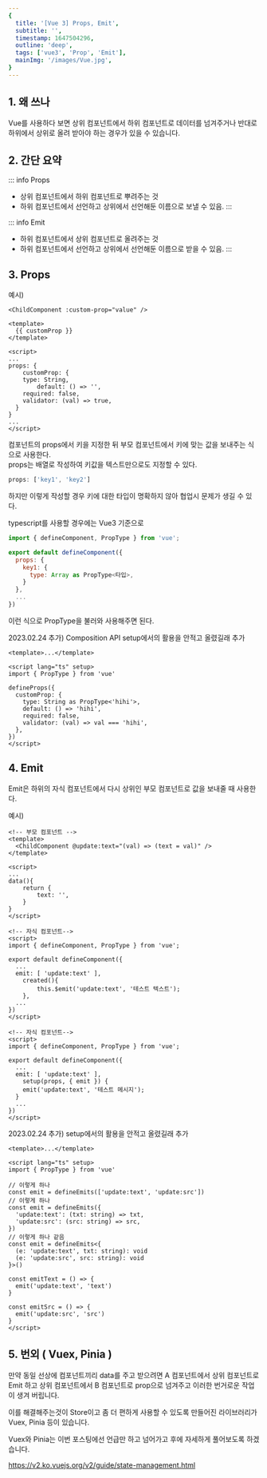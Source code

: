 ```yaml
---
{
  title: '[Vue 3] Props, Emit',
  subtitle: '',
  timestamp: 1647504296,
  outline: 'deep',
  tags: ['vue3', 'Prop', 'Emit'],
  mainImg: '/images/Vue.jpg',
}
---
```


## 1. 왜 쓰나

Vue를 사용하다 보면 상위 컴포넌트에서 하위 컴포넌트로 데이터를 넘겨주거나 반대로 하위에서 상위로 올려 받아야 하는 경우가 있을 수 있습니다.

## 2. 간단 요약

::: info Props

- 상위 컴포넌트에서 하위 컴포넌트로 뿌려주는 것
- 하위 컴포넌트에서 선언하고 상위에서 선언해둔 이름으로 보낼 수 있음.
  :::

::: info Emit

- 하위 컴포넌트에서 상위 컴포넌트로 올려주는 것
- 하위 컴포넌트에서 선언하고 상위에서 선언해둔 이름으로 받을 수 있음.
  :::

## 3. Props

예시)

```vue [부모 컴포넌트]
<ChildComponent :custom-prop="value" />
```

```vue [자식 컴포넌트 ChildComponent.vue]
<template>
  {{ customProp }}
</template>

<script>
...
props: {
	customProp: {
    type: String,
		default: () => '',
    required: false,
    validator: (val) => true,
  }
}
...
</script>
```

컴포넌트의 props에서 키을 지정한 뒤 부모 컴포넌트에서 키에 맞는 값을 보내주는 식으로 사용한다.  
props는 배열로 작성하여 키값을 텍스트만으로도 지정할 수 있다.

```js
props: ['key1', 'key2']
```

하지만 이렇게 작성할 경우 키에 대한 타입이 명확하지 않아 협업시 문제가 생길 수 있다.

typescript를 사용할 경우에는 Vue3 기준으로

```js
import { defineComponent, PropType } from 'vue';

export default defineComponent({
  props: {
    key1: {
      type: Array as PropType<타입>,
    }
  },
  ...
})
```

이런 식으로 PropType을 불러와 사용해주면 된다.

2023.02.24 추가) Composition API setup에서의 활용을 안적고 올렸길래 추가

```vue
<template>...</template>

<script lang="ts" setup>
import { PropType } from 'vue'

defineProps({
  customProp: {
    type: String as PropType<'hihi'>,
    default: () => 'hihi',
    required: false,
    validator: (val) => val === 'hihi',
  },
})
</script>
```

## 4. Emit

Emit은 하위의 자식 컴포넌트에서 다시 상위인 부모 컴포넌트로 값을 보내줄 때 사용한다.

예시)

```vue
<!-- 부모 컴포넌트 -->
<template>
  <ChildComponent @update:text="(val) => (text = val)" />
</template>

<script>
...
data(){
	return {
    	text: '',
    }
}
</script>
```

```vue
<!-- 자식 컴포넌트-->
<script>
import { defineComponent, PropType } from 'vue';

export default defineComponent({
  ...
  emit: [ 'update:text' ],
	created(){
    	this.$emit('update:text', '테스트 텍스트');
	},
  ...
})
</script>
```

```vue
<!-- 자식 컴포넌트-->
<script>
import { defineComponent, PropType } from 'vue';

export default defineComponent({
  ...
  emit: [ 'update:text' ],
	setup(props, { emit }) {
    emit('update:text', '테스트 메시지');
  }
  ...
})
</script>
```

2023.02.24 추가) setup에서의 활용을 안적고 올렸길래 추가

```vue
<template>...</template>

<script lang="ts" setup>
import { PropType } from 'vue'

// 이렇게 하나
const emit = defineEmits(['update:text', 'update:src'])
// 이렇게 하나
const emit = defineEmits({
  'update:text': (txt: string) => txt,
  'update:src': (src: string) => src,
})
// 이렇게 하나 같음
const emit = defineEmits<{
  (e: 'update:text', txt: string): void
  (e: 'update:src', src: string): void
}>()

const emitText = () => {
  emit('update:text', 'text')
}

const emitSrc = () => {
  emit('update:src', 'src')
}
</script>
```

## 5. 번외 ( Vuex, Pinia )

만약 동일 선상에 컴포넌트끼리 data를 주고 받으려면 A 컴포넌트에서 상위 컴포넌트로 Emit 하고 상위 컴포넌트에서 B 컴포넌트로 prop으로 넘겨주고 이러한 번거로운 작업이 생겨 버립니다.

이를 해결해주는것이 Store이고 좀 더 편하게 사용할 수 있도록 만들어진 라이브러리가 Vuex, Pinia 등이 있습니다.

Vuex와 Pinia는 이번 포스팅에선 언급만 하고 넘어가고 후에 자세하게 풀어보도록 하겠습니다.

https://v2.ko.vuejs.org/v2/guide/state-management.html
<UrlEmbed url="https://v2.ko.vuejs.org/v2/guide/state-management.html" />
